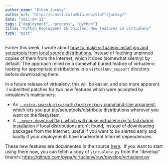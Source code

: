 ```yaml
---
author_name: "Ethan Jucovy"
author_url: "http://ccnmtl.columbia.edu/staff/jucovy/"
date: "2011-04-11"
tags: ["deployment", "process", "python"]
title: "Python Deployment Chronicles: New features in virtualenv"
type: "post"
---
```


<p>Earlier this week, I wrote about <a
href="http://ccnmtl.columbia.edu/compiled/process/pinning_setuptools_and_pip_vir.html">how
to make virtualenv install pip and setuptools from local source
distributions</a>, instead of fetching unpinned copies of them from
the Internet, which it does (somewhat silently) by default.  The
approach relied on a somewhat buried feature of virtualenv: looking
for appropriate distributions in a <code>virtualenv_support</code>
directory before downloading them.</p><p>In a future release of
virtualenv, this will be easier, and also more apparent. &nbsp;I
submitted patches for two new features which were accepted by
virtualenv's maintainers:</p><p></p><ul><li>An <a
href="https://github.com/pypa/virtualenv/pull/114"><code>--extra-search-dir=/path/to/directory</code>
command-line argument</a>, which lets you put
pip/setuptools/distribute distributions wherever you want on the
filesystem.</li><li>A <a
href="https://github.com/pypa/virtualenv/pull/117"><code>--never-download</code>
flag, which will cause virtualenv.py to fail during installation</a>
if local distributions aren't found, instead of downloading packages
from the Internet; useful if you want to be alerted early and loudly
if your deployments have inadvertent Internet
dependencies.</li></ul><div>These new features are documented in the
source <a
href="https://github.com/pypa/virtualenv/blob/develop/docs/index.txt#L280">here</a>. &nbsp;If
you want to start using them now, you can fetch a copy of
<code>virtualenv.py</code> from the "develop" branch:&nbsp;<a
href="https://github.com/pypa/virtualenv/raw/develop/virtualenv.py">https://github.com/pypa/virtualenv/raw/develop/virtualenv.py</a></div><meta
http-equiv="content-type" content="text/html; charset=utf-8"><p></p>
